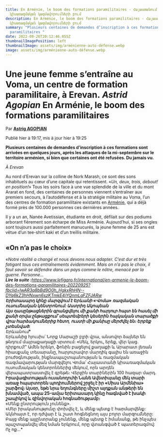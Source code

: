 ```yaml
---
title: En Arménie, le boom des formations paramilitaires - Հայաստանում՝
  կիսառազմական կազմավորումների բում
description: En Arménie, le boom des formations paramilitaires - Հայաստանում՝
  կիսառազմական կազմավորումների բում
summary: "Plusieurs centaines de demandes d’inscription à ces formations
  paramilitaires "
date: 2022-09-26T20:12:46.055Z
thumbnailImagePosition: left
thumbnailImage: assets/img/arménienne-auto-défense.webp
image: assets/img/arménienne-auto-défense.webp
---
```

# **Une jeune femme s’entraîne au Voma, un centre de formation paramilitaire, à Erevan. *Astrid Agopian*  En Arménie, le boom des formations paramilitaires**

Par **[Astrig AGOPIAN](https://plus.lefigaro.fr/page/uid/4291286)**

Publié hier à 19:17, mis à jour hier à 19:25



**Plusieurs centaines de demandes d’inscription à ces formations sont arrivées en quelques jours, après les attaques de la mi-septembre sur le territoire arménien, si bien que certaines ont été refusées. Du jamais vu.**

*À Erevan*

Au nord d’Erevan sur la colline de Nork Marash, ce sont des sons inhabituels au cœur d’une capitale qui retentissent. «*Un, deux, trois, debout! en position!*» Tous les soirs face à une vue splendide de la ville et du mont Ararat en fond, des centaines de personnes viennent s’entraîner aux premiers secours, à l’autodéfense et à la stratégie militaire au Voma, l’un des centres de formation paramilitaire existants en [Arménie](https://www.lefigaro.fr/international/en-armenie-la-vie-en-suspens-des-doubles-deplaces-20220925), qui a déjà formé près de 100.000 personnes ces dernières années.

Il y a un an, Nanée Avetissian, étudiante en droit, défilait sur des podiums arborant fièrement son écharpe de Miss Arménie. Aujourd’hui, si ses ongles sont toujours aussi parfaitement manucurés, la jeune femme de 25 ans est vêtue d’un tee-shirt kaki et d’un treillis militaire.

## **«On n’a pas le choix»**

«*Notre réalité a changé et nous devons nous adapter. C’est dur et très fatigant tous ces entraînements évidemment. Mais on n’a pas le choix, il faut savoir se défendre dans un pays comme le nôtre, menacé par la guerre. Personne…**\
Lire la suite :**<https://www.lefigaro.fr/international/en-armenie-le-boom-des-formations-paramilitaires-20220925?fbclid=IwAR3q8bBd9O0h_HgkxRhHN--DYq6kZ3hHNxwn6szKTmkE4iYQnmLaFZFJARw>**\
Երիտասարդ կինը մարզվում է Երևանի «Վոմա» ռազմական ուսումնական կենտրոնում։ Աստրիդ Ակոպեան\
Այս դասընթացներին գրանցվելու մի քանի հարյուր հայտ են հասել մի քանի օրվա ընթացքում՝ սեպտեմբերի կեսերին հայկական տարածքի վրա հարձակումներից հետո, ուստի մի քանիսը մերժվել են։ Երբեք չտեսնված:**\
Երևանում**\
Երևանից հյուսիս՝ Նորք Մարաշի բլրի վրա, անսովոր ձայներ են թնդում մայրաքաղաքի սրտում։ «Մեկ, երկու, երեք, վեր կաց. դիրքում!" Ամեն երեկո, ֆոնին բացելով քաղաքի և Արարատ լեռան հիասքանչ տեսարանը, հարյուրավոր մարդիկ գալիս են առաջին բուժօգնության, ինքնապաշտպանության և ռազմական ռազմավարության մարզվելու Վոմա՝ Հայաստանի կիսառազմական ուսումնական կենտրոններից մեկում, որն արդեն վերապատրաստվել է գրեթե։ Վերջին տարիներին 100 հազար մարդ.**\
Իրավագիտության ուսանողուհի Նանե Ավետիսյանը մեկ տարի առաջ հպարտորեն պոդիումներով շրջել է իր «Միսս Արմենիա» շարֆով։ Այսօր, եթե նրա եղունգները միշտ այդքան անթերի են խնամված, ապա 25-ամյա երիտասարդ կինը հագնված է խակի շապիկով և զինվորական հոգնածությամբ։**\
«Մենք ընտրություն չունենք».\
«Մեր իրականությունը փոխվել է, և մենք պետք է հարմարվենք: Ակնհայտ է, որ դժվար է և շատ հոգնեցնող այս բոլոր մարզումները: Բայց մենք այլընտրանք չունենք, մենք պետք է իմանանք, թե ինչպես պաշտպանվել մեզ նման երկրում, որը վտանգված է պատերազմով: Ոչ ոք…*